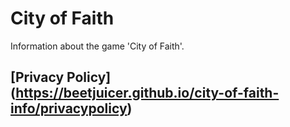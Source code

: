# City of Faith
Information about the game 'City of Faith'.

## [Privacy Policy] (https://beetjuicer.github.io/city-of-faith-info/privacypolicy)
